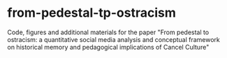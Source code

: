 # from-pedestal-tp-ostracism
Code, figures and additional materials for the paper "From pedestal to ostracism: a quantitative social media analysis and conceptual framework on historical memory and pedagogical implications of Cancel Culture"
